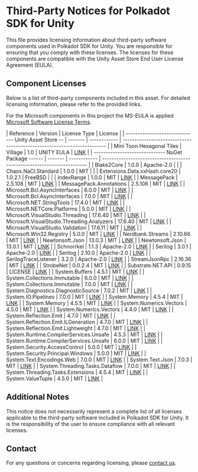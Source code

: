 # Third-Party Notices for Polkadot SDK for Unity

This file provides licensing information about third-party software components used in Polkadot SDK for Unity. You are responsible for ensuring that you
comply with these licenses. The licenses for these components are compatible with the Unity Asset Store End User License Agreement (EULA).

## Component Licenses

Below is a list of third-party components included in this asset. For detailed licensing information, please refer to the provided links.

For the Microsoft components in this project the MS-EULA is applied [Microsoft Software License Terms](http://go.microsoft.com/fwlink/?LinkId=329770).

 | Reference                                           | Version | License Type | License                                                                 | 
 | ------------------------------ Unity Asset Store -- | ------- | ------------ | ----------------------------------------------------------------------- | 
 | Mini Toon Hexagonal Tiles | Village                 | 1.0     | UNITY EULA   | [LINK](https://unity.com/legal/as-terms)                                | 
 | ------------------------------ NuGet Package ------ | ------- | ------------ | ----------------------------------------------------------------------- |
 | Blake2Core                                          | 1.0.0   | Apache-2.0   |                                                                         | 
 | Chaos.NaCl.Standard                                 | 1.0.0   | MIT          |                                                                         | 
 | Extensions.Data.xxHash.core20                       | 1.0.2.1 | FreeBSD      |                                                                         | 
 | IndexRange                                          | 1.0.0   | MIT          | [LINK](https://licenses.nuget.org/MIT)                                  | 
 | MessagePack                                         | 2.5.108 | MIT          | [LINK](https://licenses.nuget.org/MIT)                                  | 
 | MessagePack.Annotations                             | 2.5.108 | MIT          | [LINK](https://licenses.nuget.org/MIT)                                  | 
 | Microsoft.Bcl.AsyncInterfaces                       | 6.0.0   | MIT          | [LINK](https://licenses.nuget.org/MIT)                                  | 
 | Microsoft.Bcl.AsyncInterfaces                       | 7.0.0   | MIT          | [LINK](https://licenses.nuget.org/MIT)                                  | 
 | Microsoft.NET.StringTools                           | 17.4.0  | MIT          | [LINK](https://licenses.nuget.org/MIT)                                  | 
 | Microsoft.NETCore.Platforms                         | 5.0.0   | MIT          | [LINK](https://licenses.nuget.org/MIT)                                  | 
 | Microsoft.VisualStudio.Threading                    | 17.6.40 | MIT          | [LINK](https://licenses.nuget.org/MIT)                                  | 
 | Microsoft.VisualStudio.Threading.Analyzers          | 17.6.40 | MIT          | [LINK](https://licenses.nuget.org/MIT)                                  | 
 | Microsoft.VisualStudio.Validation                   | 17.6.11 | MIT          | [LINK](https://licenses.nuget.org/MIT)                                  | 
 | Microsoft.Win32.Registry                            | 5.0.0   | MIT          | [LINK](https://licenses.nuget.org/MIT)                                  | 
 | Nerdbank.Streams                                    | 2.10.66 | MIT          | [LINK](https://licenses.nuget.org/MIT)                                  | 
 | Newtonsoft.Json                                     | 13.0.3  | MIT          | [LINK](https://licenses.nuget.org/MIT)                                  | 
 | Newtonsoft.Json                                     | 13.0.1  | MIT          | [LINK](https://licenses.nuget.org/MIT)                                  | 
 | Schnorrkel                                          | 1.1.3   | Apache-2.0   | [LINK](https://www.nuget.org/packages/Schnorrkel/1.1.3/License)         | 
 | Serilog                                             | 3.0.1   | Apache-2.0   | [LINK](https://licenses.nuget.org/Apache-2.0)                           | 
 | Serilog                                             | 2.10.0  | Apache-2.0   | [LINK](https://licenses.nuget.org/Apache-2.0)                           | 
 | SerilogTraceListener                                | 3.2.0   | Apache-2.0   | [LINK](https://www.apache.org/licenses/LICENSE-2.0)                     | 
 | StreamJsonRpc                                       | 2.16.36 | MIT          | [LINK](https://licenses.nuget.org/MIT)                                  | 
 | StrobeNet                                           | 0.0.2.4 | MIT          | [LINK](https://github.com/Fasjeit/StrobeNet/blob/master/LICENSE)        | 
 | Substrate.NET.API                                   | 0.9.15  | LICENSE      | [LINK](https://www.nuget.org/packages/Substrate.NET.API/0.9.15/License) | 
 | System.Buffers                                      | 4.5.1   | MIT          | [LINK](https://github.com/dotnet/corefx/blob/master/LICENSE.TXT)        | 
 | System.Collections.Immutable                        | 6.0.0   | MIT          | [LINK](https://licenses.nuget.org/MIT)                                  | 
 | System.Collections.Immutable                        | 7.0.0   | MIT          | [LINK](https://licenses.nuget.org/MIT)                                  | 
 | System.Diagnostics.DiagnosticSource                 | 7.0.2   | MIT          | [LINK](https://licenses.nuget.org/MIT)                                  | 
 | System.IO.Pipelines                                 | 7.0.0   | MIT          | [LINK](https://licenses.nuget.org/MIT)                                  | 
 | System.Memory                                       | 4.5.4   | MIT          | [LINK](https://github.com/dotnet/corefx/blob/master/LICENSE.TXT)        | 
 | System.Memory                                       | 4.5.5   | MIT          | [LINK](https://github.com/dotnet/corefx/blob/master/LICENSE.TXT)        | 
 | System.Numerics.Vectors                             | 4.5.0   | MIT          | [LINK](https://github.com/dotnet/corefx/blob/master/LICENSE.TXT)        | 
 | System.Numerics.Vectors                             | 4.4.0   | MIT          | [LINK](https://github.com/dotnet/corefx/blob/master/LICENSE.TXT)        | 
 | System.Reflection.Emit                              | 4.7.0   | MIT          | [LINK](https://licenses.nuget.org/MIT)                                  | 
 | System.Reflection.Emit.ILGeneration                 | 4.7.0   | MIT          | [LINK](https://licenses.nuget.org/MIT)                                  | 
 | System.Reflection.Emit.Lightweight                  | 4.7.0   | MIT          | [LINK](https://licenses.nuget.org/MIT)                                  | 
 | System.Runtime.CompilerServices.Unsafe              | 4.5.3   | MIT          | [LINK](https://github.com/dotnet/corefx/blob/master/LICENSE.TXT)        | 
 | System.Runtime.CompilerServices.Unsafe              | 6.0.0   | MIT          | [LINK](https://licenses.nuget.org/MIT)                                  | 
 | System.Security.AccessControl                       | 5.0.0   | MIT          | [LINK](https://licenses.nuget.org/MIT)                                  | 
 | System.Security.Principal.Windows                   | 5.0.0   | MIT          | [LINK](https://licenses.nuget.org/MIT)                                  | 
 | System.Text.Encodings.Web                           | 7.0.0   | MIT          | [LINK](https://licenses.nuget.org/MIT)                                  | 
 | System.Text.Json                                    | 7.0.3   | MIT          | [LINK](https://licenses.nuget.org/MIT)                                  | 
 | System.Threading.Tasks.Dataflow                     | 7.0.0   | MIT          | [LINK](https://licenses.nuget.org/MIT)                                  | 
 | System.Threading.Tasks.Extensions                   | 4.5.4   | MIT          | [LINK](https://github.com/dotnet/corefx/blob/master/LICENSE.TXT)        | 
 | System.ValueTuple                                   | 4.5.0   | MIT          | [LINK](https://github.com/dotnet/corefx/blob/master/LICENSE.TXT)        | 

## Additional Notes

This notice does not necessarily represent a complete list of all licenses applicable to the third-party software included in Polkadot SDK for Unity. It is
the responsibility of the user to ensure compliance with all relevant licenses.

## Contact

For any questions or concerns regarding licensing, please [contact us](https://github.com/SubstrateGaming/Polkadot.Unity.SDK/wiki/Support-and-Contact).

